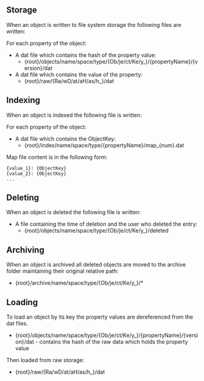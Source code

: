 ## Storage
When an object is written to file system storage the following files are written:

For each property of the object:
- A dat file which contains the hash of the property value:
  - {root}/objects/name/space/type/{Ob/je/ct/Ke/y_}/{propertyName}/{version}/dat
- A dat file which contains the value of the property:
  - {root}/raw/{Ra/wD/at/aH/as/h_}/dat

## Indexing

When an object is indexed the following file is written:

For each property of the object:
- A dat file which contains the ObjectKey:
  - {root}/index/name/space/type/{propertyName}/map_{num}.dat
  
Map file content is in the following form:

```
{value_1}: {ObjectKey}
{value_2}: {ObjectKey}
...
```

## Deleting

When an object is deleted the following file is written:
- A file containing the time of deletion and the user who deleted the entry:
  - {root}/objects/name/space/type/{Ob/je/ct/Ke/y_}/deleted

## Archiving

When an object is archived all deleted objects are moved to the archive folder maintaining their original relative path:
- {root}/archive/name/space/type/{Ob/je/ct/Ke/y_}/*

## Loading

To load an object by its key the property values are dereferenced from the dat files.
- {root}/objects/name/space/type/{Ob/je/ct/Ke/y_}/{propertyName}/{version}/dat - contains the hash of the raw data which holds the property value

Then loaded from raw storage:
- {root}/raw/{Ra/wD/at/aH/as/h_}/dat